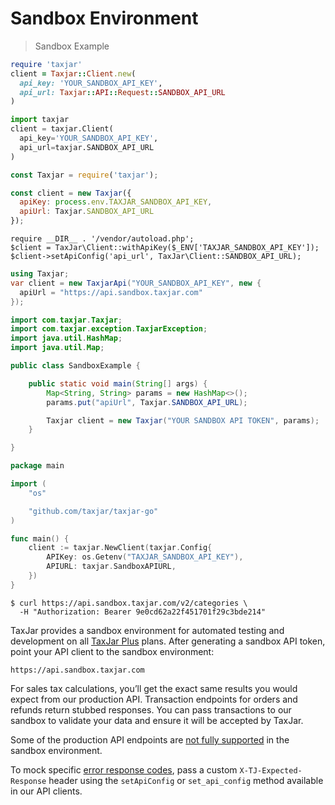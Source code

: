 # Sandbox Environment

> Sandbox Example

```ruby
require 'taxjar'
client = Taxjar::Client.new(
  api_key: 'YOUR_SANDBOX_API_KEY',
  api_url: Taxjar::API::Request::SANDBOX_API_URL
)
```

```python
import taxjar
client = taxjar.Client(
  api_key='YOUR_SANDBOX_API_KEY',
  api_url=taxjar.SANDBOX_API_URL
)
```

```javascript
const Taxjar = require('taxjar');

const client = new Taxjar({
  apiKey: process.env.TAXJAR_SANDBOX_API_KEY,
  apiUrl: Taxjar.SANDBOX_API_URL
});
```

```php?start_inline=1
require __DIR__ . '/vendor/autoload.php';
$client = TaxJar\Client::withApiKey($_ENV['TAXJAR_SANDBOX_API_KEY']);
$client->setApiConfig('api_url', TaxJar\Client::SANDBOX_API_URL);
```

```csharp
using Taxjar;
var client = new TaxjarApi("YOUR_SANDBOX_API_KEY", new {
  apiUrl = "https://api.sandbox.taxjar.com"
});
```

```java
import com.taxjar.Taxjar;
import com.taxjar.exception.TaxjarException;
import java.util.HashMap;
import java.util.Map;

public class SandboxExample {

    public static void main(String[] args) {
        Map<String, String> params = new HashMap<>();
        params.put("apiUrl", Taxjar.SANDBOX_API_URL);

        Taxjar client = new Taxjar("YOUR SANDBOX API TOKEN", params);
    }

}
```

```go
package main

import (
    "os"

    "github.com/taxjar/taxjar-go"
)

func main() {
    client := taxjar.NewClient(taxjar.Config{
        APIKey: os.Getenv("TAXJAR_SANDBOX_API_KEY"),
        APIURL: taxjar.SandboxAPIURL,
    })
}
```

```shell
$ curl https://api.sandbox.taxjar.com/v2/categories \
  -H "Authorization: Bearer 9e0cd62a22f451701f29c3bde214"
```

TaxJar provides a sandbox environment for automated testing and development on all [TaxJar Plus](https://www.taxjar.com/plus/) plans. After generating a sandbox API token, point your API client to the sandbox environment:

`https://api.sandbox.taxjar.com`

For sales tax calculations, you’ll get the exact same results you would expect from our production API. Transaction endpoints for orders and refunds return stubbed responses. You can pass transactions to our sandbox to validate your data and ensure it will be accepted by TaxJar.

Some of the production API endpoints are [not fully supported](https://support.taxjar.com/article/677-which-sandbox-endpoints-are-currently-supported) in the sandbox environment.

To mock specific [error response codes](#errors), pass a custom `X-TJ-Expected-Response` header using the `setApiConfig` or `set_api_config` method available in our API clients.
